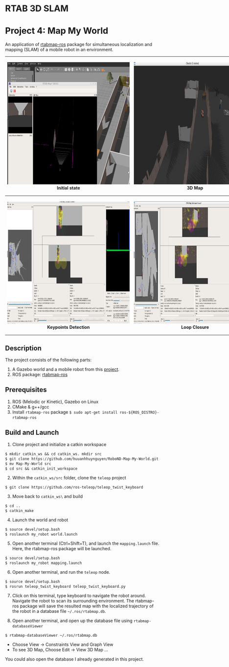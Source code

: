 # RTAB 3D SLAM
# Project 4: Map My World

An application of [rtabmap-ros](http://wiki.ros.org/rtabmap_ros) package for 
simultaneous localization and mapping (SLAM) of a mobile robot in an environment.

<table style="width:200%">
  <tr>
    <th><p>
           <img src="https://github.com/AnkushKansal/Map-my-World/blob/master/Output_Images/Capture1.PNG"
            alt="Capture1" width="400" height="400"></a>
           <br>Initial state
        </p>
    </th>
    <th><p>
           <img src="https://github.com/AnkushKansal/Map-my-World/blob/master/Output_Images/3D%20Map.PNG"
            alt="3D Map" width="400" height="400"></a>
           <br>3D Map
      </p>
    </th>
  </tr>
  <tr>
    <th><p>
           <img src="https://github.com/AnkushKansal/Map-my-World/blob/master/Output_Images/Keypoint%20Detection.PNG"
            alt="Keypoints Detection" width="400" height="400"></a>
           <br>Keypoints Detection
      </p>
    </th>
    <th><p>
           <img src="https://github.com/AnkushKansal/Map-my-World/blob/master/Output_Images/Keypoint%20Detection%20with%20Loop%20Closure.PNG"
            alt="Keypoint Detection with Loop Closure" width="400" height="400"></a>
           <br>Loop Closure
      </p>
    </th>
  </tr>
</table>

## Description
The project consists of the following parts:
1. A Gazebo world and a mobile robot from this [project](https://github.com/AnkushKansal/Map-my-World).
2. ROS package: [rtabmap-ros](http://wiki.ros.org/rtabmap_ros)

## Prerequisites
1. ROS (Melodic or Kinetic), Gazebo on Linux
2. CMake & g++/gcc
3. Install `rtabmap-ros` package `$ sudo apt-get install ros-${ROS_DISTRO}-rtabmap-ros`

## Build and Launch

1. Clone project and initialize a catkin workspace
```
$ mkdir catkin_ws && cd catkin_ws. mkdir src
$ git clone https://github.com/huuanhhuynguyen/RoboND-Map-My-World.git
$ mv Map-My-World src
$ cd src && catkin_init_workspace
```

2. Within the `catkin_ws/src` folder, clone the `teleop` project
```
$ git clone https://github.com/ros-teleop/teleop_twist_keyboard
```

3. Move back to `catkin_ws\` and build
```
$ cd ..
$ catkin_make
```

4. Launch the world and robot
```
$ source devel/setup.bash
$ roslaunch my_robot world.launch
```

5. Open another terminal (Ctrl+Shift+T), and launch the `mapping.launch` file. 
Here, the rtabmap-ros package will be launched.
```
$ source devel/setup.bash
$ roslaunch my_robot mapping.launch
```

6. Open another terminal, and run the `teleop` node.
```
$ source devel/setup.bash
$ rosrun teleop_twist_keyboard teleop_twist_keyboard.py
```

7. Click on this terminal, type keyboard to navigate the robot around. Navigate 
the robot to scan its surrounding environment. The rtabmap-ros package will save
the resulted map with the localized trajectory of the robot in a database file 
`~/.ros/rtabmap.db`.

8. Open another terminal, and open up the database file using `rtabmap-databaseViewer`
```
$ rtabmap-databaseViewer ~/.ros/rtabmap.db
```

* Choose View -> Constraints View and Graph View
* To see 3D Map, Choose Edit -> View 3D Map ...
    
You could also open the database I already generated in this project. 
